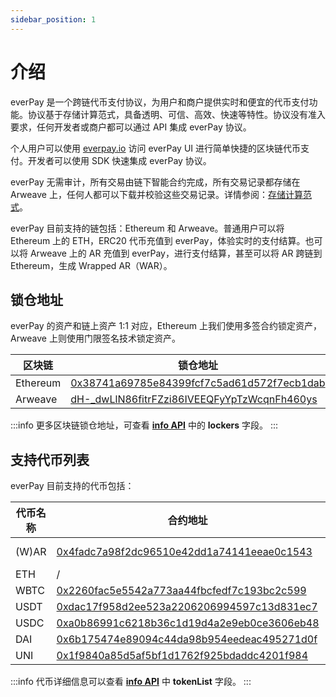 ```yaml
---
sidebar_position: 1
---
```


# 介绍

everPay 是一个跨链代币支付协议，为用户和商户提供实时和便宜的代币支付功能。协议基于存储计算范式，具备透明、可信、高效、快速等特性。协议没有准入要求，任何开发者或商户都可以通过 API 集成 everPay 协议。

个人用户可以使用 [everpay.io](https://everpay.io) 访问 everPay UI 进行简单快捷的区块链代币支付。开发者可以使用 SDK 快速集成 everPay 协议。

everPay 无需审计，所有交易由链下智能合约完成，所有交易记录都存储在 Arweave 上，任何人都可以下载并校验这些交易记录。详情参阅：[存储计算范式](../refrence/storage-based-computation-paradigm)。

everPay 目前支持的链包括：Ethereum 和 Arweave。普通用户可以将 Ethereum 上的 ETH，ERC20 代币充值到 everPay，体验实时的支付结算。也可以将 Arweave 上的 AR 充值到 everPay，进行支付结算，甚至可以将 AR 跨链到 Ethereum，生成 Wrapped AR（WAR）。

## 锁仓地址

everPay 的资产和链上资产 1:1 对应，Ethereum 上我们使用多签合约锁定资产，Arweave 上则使用门限签名技术锁定资产。

| 区块链 | 锁仓地址                                   |
| -------- | ------------------------------------------ |
| Ethereum | [0x38741a69785e84399fcf7c5ad61d572f7ecb1dab](https://etherscan.io/address/0x38741a69785e84399fcf7c5ad61d572f7ecb1dab) |
| Arweave  | [dH-_dwLlN86fitrFZzi86IVEEQFyYpTzWcqnFh460ys](https://viewblock.io/arweave/address/dH-_dwLlN86fitrFZzi86IVEEQFyYpTzWcqnFh460ys)|
:::info
更多区块链锁仓地址，可查看 [**info API**](../server-api/basic-api/info.md) 中的 **lockers** 字段。
:::
## 支持代币列表

everPay 目前支持的代币包括：

| 代币名称 | 合约地址                                   | 支持的链          |
| -------- | ------------------------------------------ | ----------------- |
| (W)AR    | [0x4fadc7a98f2dc96510e42dd1a74141eeae0c1543](https://etherscan.io/address/0x4fadc7a98f2dc96510e42dd1a74141eeae0c1543) | arweave, ethereum |
| ETH      | /                                          | ethereum          |
| WBTC     | [0x2260fac5e5542a773aa44fbcfedf7c193bc2c599](https://etherscan.io/address/0x2260fac5e5542a773aa44fbcfedf7c193bc2c599) | ethereum          |
| USDT     | [0xdac17f958d2ee523a2206206994597c13d831ec7](https://etherscan.io/address/0xdac17f958d2ee523a2206206994597c13d831ec7) | ethereum          |
| USDC     | [0xa0b86991c6218b36c1d19d4a2e9eb0ce3606eb48](https://etherscan.io/address/0xa0b86991c6218b36c1d19d4a2e9eb0ce3606eb48) | ethereum          |
| DAI      | [0x6b175474e89094c44da98b954eedeac495271d0f](https://etherscan.io/address/0x6b175474e89094c44da98b954eedeac495271d0f) | ethereum          |
| UNI      | [0x1f9840a85d5af5bf1d1762f925bdaddc4201f984](https://etherscan.io/address/0x1f9840a85d5af5bf1d1762f925bdaddc4201f984) | ethereum          |

:::info
代币详细信息可以查看 [**info API**](../server-api/basic-api/info.md) 中 **tokenList** 字段。
:::

<!-- 本教程详细介绍 everPay 实现机制，以及充值、提现、转账具体的细节，开发者可以通过本教程对 everPay 有一个完整且清晰的认识，方便进行 everPay 的集成。 -->